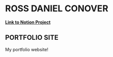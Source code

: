 # ROSS DANIEL CONOVER

[**Link to Notion Project**](https://www.notion.so/RDC-02de2d8a8c7e4b79912c0244dd8d45b8)

## PORTFOLIO SITE

My portfolio website!